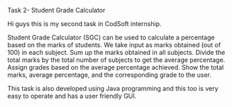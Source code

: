 Task 2- Student Grade Calculator

Hi guys this is my second task in CodSoft internship. 

Student Grade Calculator (SGC) can be used to calculate a percentage based on the marks of students. We take input as marks obtained (out of 100) in each subject. Sum up the marks obtained in all subjects. Divide the total marks by the total number of subjects to get the average percentage.  Assign grades based on the average percentage achieved. Show the total marks, average percentage, and the corresponding grade to the user.

This task is also developed using Java programming and this too is very easy to operate and has a user friendly GUI. 
